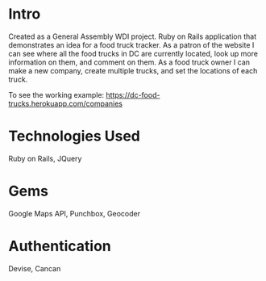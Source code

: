 # Intro

Created as a General Assembly WDI project. Ruby on Rails application that demonstrates an idea for a food truck tracker. As a patron of the website I can see where all the food trucks in DC are currently located, look up more information on them, and comment on them. As a food truck owner I can make a new company, create multiple trucks, and set the locations of each truck.

To see the working example: https://dc-food-trucks.herokuapp.com/companies

# Technologies Used
Ruby on Rails, JQuery

# Gems
Google Maps API, Punchbox, Geocoder

# Authentication 
Devise, Cancan
